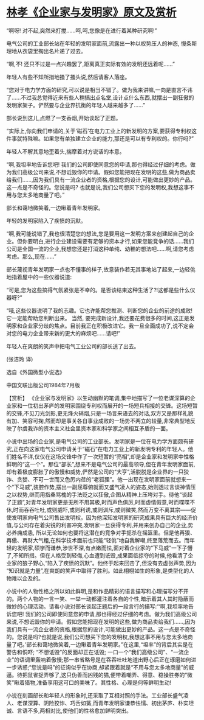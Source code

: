 # [林孝《企业家与发明家》原文及赏析](https://www.vrrw.net/wx/15380.html)

“啊呀! 对不起,突然来打搅……呵,呵,您像是在进行着某种研究啊!”

电气公司的工业部长站在年轻的发明家面前,流露出一种以权势压人的神态, 慢条斯理地从衣袋里掏出名片递了过去。

“啊,不! 还只不过是一点兴趣罢了,距离真正实际有效的发明还远着呢……”

年轻人有些不知所措地搔了搔头说,然后请客人落座。

“您对于电力学方面的研究,可以说是相当不错了。做为我来讲嘛,一向是直言不讳了……不过我总觉得近来有些人稍搞出点名堂,设计点什么东西,就摆出一副狂傲的发明家架子。俨然要与企业界抗衡的年轻人越来越多了……”

部长说到这儿,点燃了一支香烟,开始谈起了正题。

“实际上,你向我们申请的,关于‘磁石’在电力工业上的新发明的方案,要获得专利权这件事就特殊嘛。如果您有单独建立企业的能力,那还是可以有专利权的。你行吗?”

年轻人不解其意地歪着头,揣摩着对方说话的本意。

“啊,我坦率地告诉您吧! 我们的公司即使同意您的申请,那也得经过仔细的考虑。做为我们高级公司来说,不想诋毁你的申请。假如您能把现在发明的这些,做为商品卖给我们……,因为我们具有一流企业者的资格,根据您的设计,可能做出更妙的产品。这一点是不奇怪的。您说是吗? 也就是说,我们公司想买下您的发明权,我想这事不用与您太多地商量了吧。”

部长和蔼地微笑着,一边瞅着青年发明家。

年轻的发明家陷入了疾愤的沉默。

“啊,我可能说错了,我也很清楚您的想法,您是要用这一发明方案来创建起自己的企业。但你要明白,进行企业建设需要有足够的资本才行,如果您能竞争的话……我们公司是全国一流的企业,我想您还是打消这种单纯、幼稚的想法吧……啊,请您考虑考虑。那么,现在……”

部长蔑视青年发明家一点也不懂事的样子,故意装作若无其事地站了起来,一边轻佻地指着屋中的一些仪器说道:

“可是,您为这些搞得气氛紧张是不幸的。是否该结束这种生活了?!这都是些什么仪器呀?”

“哦,这些仪器说明了我的志趣。它也许能帮您推测、判断您的企业的前途的成败!它一定能帮助您判断出来。 当然, 要完成新设计,我还要花费很多的时间,这正是发明家和企业家分歧的焦点。目前我正在积极改进它。我一旦全面成功了,说不定会对您的电力企业带来新的更大的麻烦吧……请吧!”

年轻人在爽朗的笑声中把电气工业公司的部长送了出去。

(张洁玲 译)

选自《外国微型小说选》

中国文联出版公司1984年7月版



【赏析】 《企业家与发明家》以生动幽默的笔调,集中地描写了一位老谋深算的企业家和一位初出茅庐的发明家围绕专利权而展开的一场短兵相接的交锋。这场短暂的交锋,不见刀光剑影,更无烽火硝烟,只是一场言来语去的对话,双方又是那样礼貌有加、笑容可掬,然而却是事关各自事业成败的一场势不两立的较量,非常典型地反映了尔虞我诈的资本主义社会里资本家和科学家之间相互矛盾的一面。

小说中出场的企业家,是电气公司的工业部长。发明家是一位在电力学方面颇有研究,正在向这家电气公司申请关于“磁石”在电力工业上的新发明专利的年轻人。他们姓名不详,仅仅在这场交锋中作了一次短暂的“亮相”,却是企业家和发明家中性格鲜明的“这一个”。那位“部长”,想来不是电气公司的最高领导,但在青年发明家面前,却有着极度膨胀了的傲慢和威势,俨然是公司的“大亨”,活脱脱是企业界的一只狡诈、贪婪、不可一世而又色厉内荏的“老狐狸”。他一出现在发明家面前就想来一个“下马威”,装腔作势,摆出一副屈尊俯就而又盛气凌人的姿态,始则透过言谈神情压之以权势,继而用指桑骂槐的手法贬之以狂傲,企图从精神上压垮对手。待他“谈起了正题”,对青年发明家更是无所不用其极,时而声色俱厉,时而虚情假意,时而喋喋不休,时而吞吞吐吐,或则威吓,或则利诱,或则训斥,或则微笑,然而万变不离其宗——促使发明家向电气公司售出发明权。因为他深知发明家的研究成果具有巨大的经济价值,与公司存在着尖锐的利害冲突,发明家一旦获得专利,并用来创办自己的企业,势必养痈成患, 所以无论如何也要将这潜在的竞争对手扼杀在摇篮里。但是他再狠、再傲、再财大气粗,在科学技术面前也只能“轻佻”地自我解嘲,终至落荒而去。而年轻的发明家,硕学而谦恭,涉世不深,有点嫩而怯,面对着企业家的“下马威”一下子懵了,不知所措。但在人格受到轻侮,心血遭到诋毁,成果面临掠夺的时候,他看清了企业家的狼子野心,“陷入了疾愤的沉默”。他终于起来回击了,但没有去虚张声势,因为 “知识就是力量”,在爽朗的笑声中取得了胜利。如此栩栩如生的形象,是类型化的人物难以企及的。

小说中的人物性格之所以如此鲜明,是和作品精彩的语言描写和心理描写分不开的。两个人物的一言一笑、一举一动都灌注着各自的个性,暗示着其人其时隐蔽而微妙的心理活动。请看小说对部长谈起正题后的一段言行的描写:“‘啊,我坦率地告诉您吧! 我们的公司即使同意您的申请,那也得经过仔细的考虑。做为我们高级公司来说,不想诋毁你的申请。假如您能把现在发明的这些,做为商品卖给我们……,因为我们具有一流企业者的资格,根据您的设计,可能做出更妙的产品。这一点是不奇怪的。您说是吗?也就是说,我们公司想买下您的发明权,我想这事不用与您太多地商量了吧。’部长和蔼地微笑着,一边瞅着青年发明家。”在这里,“坦率”的背后其实是在警告和恫吓; “不想诋毁”的反面却正在诋毁; 一口一个“我们高级公司”、“一流企业”的语调里轰响着傲慢;那一串省略号是在吞吞吐吐地道出野心后正在琢磨如何进一步诱惑;“您说是吗”的征询似乎在协商,却紧跟着就是“不用与您太多地商量”的威逼。待把鼠雀捉弄够了,这只伪善而凶残的猫,便带着嘲弄、得意、稳操胜券的“微笑”瞅着猎物,准备享用这可口的美味了。其性格、心理是何等鲜明生动!

小说在刻画部长和年轻人的形象时,还采取了互相对照的手法。工业部长盛气凌人、老谋深算、阴险狡诈、巧舌如簧,而青年发明家谦恭怯懦、初出茅庐、朴实坦诚、言语不多,两相对比,使他们的性格愈加鲜明突出。

